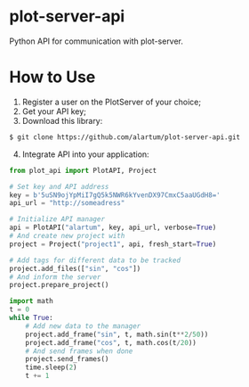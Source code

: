 # plot-server-api
Python API for communication with plot-server.

# How to Use

1. Register a user on the PlotServer of your choice;
2. Get your API key;
3. Download this library:
  ```bash
  $ git clone https://github.com/alartum/plot-server-api.git
  ```
4. Integrate API into your application:
```python
from plot_api import PlotAPI, Project

# Set key and API address
key = b'5uSN9ojYpMiI7gQ5k5NWR6kYvenDX97CmxC5aaUGdH8='
api_url = "http://someadress"

# Initialize API manager
api = PlotAPI("alartum", key, api_url, verbose=True)
# And create new project with
project = Project("project1", api, fresh_start=True)

# Add tags for different data to be tracked 
project.add_files(["sin", "cos"])
# And inform the server 
project.prepare_project()

import math
t = 0
while True:
    # Add new data to the manager 
    project.add_frame("sin", t, math.sin(t**2/50))
    project.add_frame("cos", t, math.cos(t/20))
    # And send frames when done
    project.send_frames()
    time.sleep(2)
    t += 1
```
